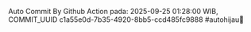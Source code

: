 Auto Commit By Github Action pada: 2025-09-25 01:28:00 WIB, COMMIT_UUID c1a55e0d-7b35-4920-8bb5-ccd485fc9888 #autohijau🗿

